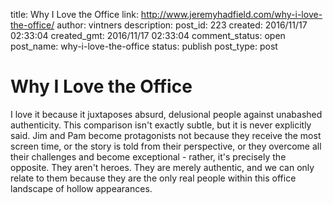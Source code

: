 title: Why I Love the Office
link: http://www.jeremyhadfield.com/why-i-love-the-office/
author: vintners
description: 
post_id: 223
created: 2016/11/17 02:33:04
created_gmt: 2016/11/17 02:33:04
comment_status: open
post_name: why-i-love-the-office
status: publish
post_type: post

# Why I Love the Office

I love it because it juxtaposes absurd, delusional people against unabashed authenticity. This comparison isn't exactly subtle, but it is never explicitly said. Jim and Pam become protagonists not because they receive the most screen time, or the story is told from their perspective, or they overcome all their challenges and become exceptional - rather, it's precisely the opposite. They aren't heroes. They are merely authentic, and we can only relate to them because they are the only real people within this office landscape of hollow appearances.